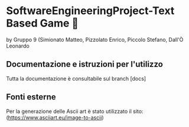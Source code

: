 # SoftwareEngineeringProject-Text Based Game :european_castle:

by Gruppo 9 (Simionato Matteo, Pizzolato Enrico, Piccolo Stefano, Dall'Ò Leonardo

## Documentazione e istruzioni per l'utilizzo
Tutta la documentazione è consultabile sul branch [docs]

## Fonti esterne
Per la generazione delle Ascii art è stato utilizzato il sito: (https://www.asciiart.eu/image-to-ascii)

